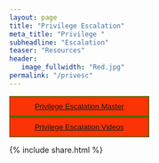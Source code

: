 ```yaml
---
layout: page
title: "Privilege Escalation"
meta_title: "Privilege "
subheadline: "Escalation"
teaser: "Resources"
header:
   image_fullwidth: "Red.jpg"
permalink: "/privesc"
---
```



<html>
<style>
.btn-group button {
  background-color: #FC3305; /* Green background */
  border: 1px solid green; /* Green border */
  color: black; /* black text */
  padding: 10px 24px; /* Some padding */
  cursor: pointer; /* Pointer/hand icon */
  width: 50%; /* Set a width if needed */
  display: block; /* Make the buttons appear below each other */
}

.btn-group button:not(:last-child) {
  border-bottom: none; /* Prevent double borders */
}

/* Add a background color on hover */
.btn-group button:hover {
  background-color: #501204;
}
</style>
<div class="btn-group">
  <button><a href="{{ site.url }}/privesc-master">Privilege Escalation Master</a></button>
  <button><a href="{{ site.url }}/privesc-videos">Privilege Escalation Videos</a></button>
</div>
</html>
	
	
	
{% include share.html %}	
	
	
